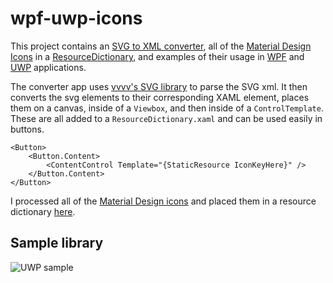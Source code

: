 # wpf-uwp-icons

This project contains an [SVG to XML converter](converter/README.md), all of the [Material Design Icons](https://material.io/resources/icons) in a [ResourceDictionary](icons/ResourceDictionary_Icons.xaml), and examples of their usage in [WPF](samples/WPF/README.md) and [UWP](samples/UWP/README.md) applications.

The converter app uses [vvvv's SVG library](https://github.com/vvvv/SVG) to parse the SVG xml. It then converts the svg elements to their corresponding XAML element, places them on a canvas, inside of a `Viewbox`, and then inside of a `ControlTemplate`. These are all added to a `ResourceDictionary.xaml` and can be used easily in buttons.

```xaml
<Button>
    <Button.Content>
        <ContentControl Template="{StaticResource IconKeyHere}" />
    </Button.Content>
</Button>
```

I processed all of the [Material Design icons](https://material.io/resources/icons) and placed them in a resource dictionary [here](icons/ResourceDictionary_Icons.xaml).

## Sample library

![UWP sample](/screenshots/uwp.gif)
